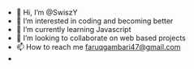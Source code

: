 - 👋 Hi, I’m @SwiszY
- 👀 I’m interested in coding and becoming better
- 🌱 I’m currently learning Javascript
- 💞️ I’m looking to collaborate on web based projects
- 📫 How to reach me faruqgambari47@gmail.com
- 

<!---
SwiszY/SwiszY is a ✨ special ✨ repository because its `README.md` (this file) appears on your GitHub profile.
You can click the Preview link to take a look at your changes.
--->
